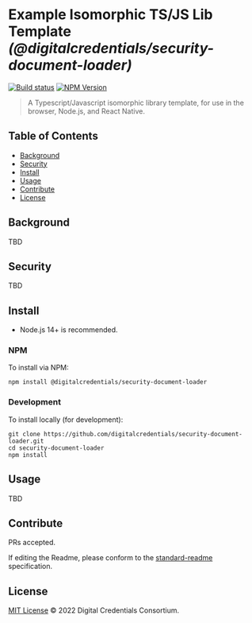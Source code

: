 # Example Isomorphic TS/JS Lib Template _(@digitalcredentials/security-document-loader)_

[![Build status](https://img.shields.io/github/workflow/status/digitalcredentials/security-document-loader/Node.js%20CI)](https://github.com/digitalcredentials/security-document-loader/actions?query=workflow%3A%22Node.js+CI%22)
[![NPM Version](https://img.shields.io/npm/v/@digitalcredentials/security-document-loader.svg)](https://npm.im/@digitalcredentials/security-document-loader)

> A Typescript/Javascript isomorphic library template, for use in the browser, Node.js, and React Native.

## Table of Contents

- [Background](#background)
- [Security](#security)
- [Install](#install)
- [Usage](#usage)
- [Contribute](#contribute)
- [License](#license)

## Background

TBD

## Security

TBD

## Install

- Node.js 14+ is recommended.

### NPM

To install via NPM:

```
npm install @digitalcredentials/security-document-loader
```

### Development

To install locally (for development):

```
git clone https://github.com/digitalcredentials/security-document-loader.git
cd security-document-loader
npm install
```

## Usage

TBD

## Contribute

PRs accepted.

If editing the Readme, please conform to the
[standard-readme](https://github.com/RichardLitt/standard-readme) specification.

## License

[MIT License](LICENSE.md) © 2022 Digital Credentials Consortium.

